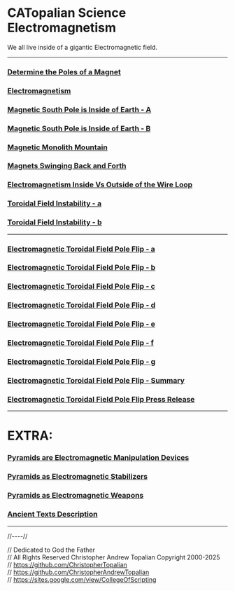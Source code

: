 # CATopalian Science Electromagnetism
We all live inside of a gigantic Electromagnetic field.  

---
 
 ### [Determine the Poles of a Magnet](src/determine_poles_of_magnet/determine_poles_of_magnet.md)  

  ### [Electromagnetism](src/electromagnetism/electromagnetism.md)  

### [Magnetic South Pole is Inside of Earth - A](src/magnetic_south_pole_is_inside_earth/magnetic_south_pole_is_inside_earth_a.md)  

### [Magnetic South Pole is Inside of Earth - B](src/magnetic_south_pole_is_inside_earth/magnetic_south_pole_is_inside_earth_b.md)  

### [Magnetic Monolith Mountain](src/magnetic_monolith_mountain/magnetic_monolith_mountain.md)  

### [Magnets Swinging Back and Forth](src/magnets_swinging_back_and_forth/magnets_swinging_back_and_forth.md)  

### [Electromagnetism Inside Vs Outside of the Wire Loop](src/electromagnetism_inside_vs_outside_of_the_wire_loop/electromagnetism_inside_vs_outside_of_the_wire_loop.md)  

### [Toroidal Field Instability - a](src/toroidal_field_instability/toroidal_field_instability_a.md)  

### [Toroidal Field Instability - b](src/toroidal_field_instability/toroidal_field_instability_b.md)  

---

### [Electromagnetic Toroidal Field Pole Flip - a](src/pole_flips/electromagnetic_toroidal_field_pole_flip_a.md)  

### [Electromagnetic Toroidal Field Pole Flip - b](src/pole_flips/electromagnetic_toroidal_field_pole_flip_b.md)  

### [Electromagnetic Toroidal Field Pole Flip - c](src/pole_flips/electromagnetic_toroidal_field_pole_flip_c.md)  

### [Electromagnetic Toroidal Field Pole Flip - d](src/pole_flips/electromagnetic_toroidal_field_pole_flip_d.md)  

### [Electromagnetic Toroidal Field Pole Flip - e](src/pole_flips/electromagnetic_toroidal_field_pole_flip_e.md)  

### [Electromagnetic Toroidal Field Pole Flip - f](src/pole_flips/electromagnetic_toroidal_field_pole_flip_f.md)  

### [Electromagnetic Toroidal Field Pole Flip - g](src/pole_flips/electromagnetic_toroidal_field_pole_flip_g.md)  

### [Electromagnetic Toroidal Field Pole Flip - Summary](src/pole_flips/electromagnetic_toroidal_field_pole_flip_summary.md)  

### [Electromagnetic Toroidal Field Pole Flip Press Release](src/pole_flips/electromagnetic_toroidal_field_pole_flip_press_release.md)  

---

# EXTRA:

### [Pyramids are Electromagnetic Manipulation Devices](src/pyramids/pyramids_are_electromagnetic_manipulation_devices.md)  

### [Pyramids as Electromagnetic Stabilizers](src/pyramids/pyramids_as_electromagnetic_stabilizers.md)  

### [Pyramids as Electromagnetic Weapons](src/pyramids/pyramids_as_electromagnetic_weapons.md)  

### [Ancient Texts Description](src/ancient_texts_description/ancient_texts_description_a.md)  

---

//----//

// Dedicated to God the Father  
// All Rights Reserved Christopher Andrew Topalian Copyright 2000-2025  
// https://github.com/ChristopherTopalian  
// https://github.com/ChristopherAndrewTopalian  
// https://sites.google.com/view/CollegeOfScripting  

